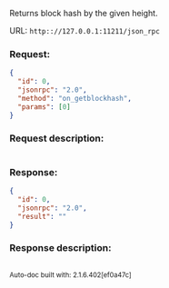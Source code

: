 Returns block hash by the given height.

URL: ```http:://127.0.0.1:11211/json_rpc```
### Request: 
```json
{
  "id": 0,
  "jsonrpc": "2.0",
  "method": "on_getblockhash",
  "params": [0]
}
```
### Request description: 
```

```
### Response: 
```json
{
  "id": 0,
  "jsonrpc": "2.0",
  "result": ""
}
```
### Response description: 
```

```
<sub>Auto-doc built with: 2.1.6.402[ef0a47c]</sub>